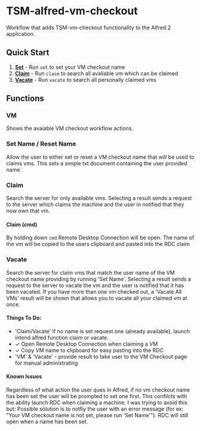 TSM-alfred-vm-checkout
======================

Workflow that adds TSM-vm-checkout functionality to the Alfred 2 application.

## Quick Start
1. [__Set__](#set-name-/-reset-name) - Run `set` to set your VM checkout name
2. [__Claim__](#claim) - Run `claim` to search all avaliable vm which can be claimed
3. [__Vacate__](#vacate) - Run `vacate` to search all personally claimed vms

## Functions

### VM
Shows the avaiable VM checkout workflow actions. 
### Set Name / Reset Name
Allow the user to either set or reset a VM checkout name that will be used to claims vms. This sets a simple txt document containing the user provided name.
### Claim 
Search the server for only available vms.  Selecting a result sends a request to the server which claims the machine and the user in notified that they now own that vm. 
#### Claim (cmd)
By holding down `cmd` Remote Desktop Connection will be open.  The name of the vm will be copied to the users clipboard and pasted into the RDC claim
### Vacate 
Search the server for claim vms that match the user name of the VM checkout name providing by running 'Set Name'.  Selecting a result sends a request to the server to vacate the vm and the user is notified that it has been vacated. 
If you have more than one vm checked out, a 'Vacate All VMs' result will be shown that allows you to vacate all your claimed vm at once. 

#### Things To Do:
- 'Claim/Vacate' if no name is set request one (already available), launch intend alfred function claim or vacate.
- &#x2713; Open Remote Desktop Connection when claiming a VM
- &#x2713; Copy VM name to clipboard for easy pasting into the RDC
- 'VM' & 'Vacate' - provide result to take user to the VM Checkout page for manual administrating 

#### Known Issues
Regardless of what action the user ques in Alfred, if no vm checkout name has been set the user will be prompted to set one first. This confilcts with the ability launch RDC when claiming a machine.  I was trying to avoid this but: Possible solution is to notfiy the user with an error message (for ex: "Your VM checkout name is not set, please run 'Set Name'").  RDC will still open when a name has been set.  
